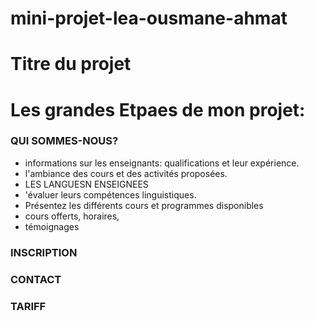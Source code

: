 # mini-projet-lea-ousmane-ahmat

# Titre du projet

# Les grandes Etpaes de mon projet: 

### QUI SOMMES-NOUS?
  - informations sur les enseignants: qualifications et leur expérience.
  -  l'ambiance des cours et des activités proposées.
  - LES LANGUESN ENSEIGNEES
  - 'évaluer leurs compétences linguistiques.
  - Présentez les différents cours et programmes disponibles
  - cours offerts, horaires,
  - témoignages
### INSCRIPTION

### CONTACT

### TARIFF
